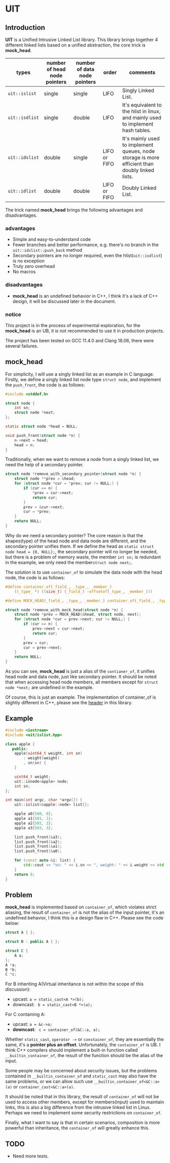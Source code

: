 # UIT

## Introduction

**UIT** is a Unified Intrusive Linked List library. This library brings together 4 different linked lists based on a unified abstraction, the core trick is **mock_head**.

| types          | number of head  node pointers | number of data node pointers | order        | comments                                                     |
| -------------- | ----------------------------- | ---------------------------- | ------------ | ------------------------------------------------------------ |
| `uit::islist`  | single                        | single                       | LIFO         | Singly Linked List.                                          |
| `uit::isdlist` | single                        | double                       | LIFO         | It's equivalent to the hlist in linux, and mainly used to implement hash tables. |
| `uit::idslist` | double                        | single                       | LIFO or FIFO | It's mainly used to implement queues, node storage is more efficient than doubly linked lists. |
| `uit::idlist`  | double                        | double                       | LIFO or FIFO | Doubly Linked List.                                          |

The trick named **mock_head** brings the following advantages and disadvantages.

### advantages

- Simple and easy-to-understand code
- Fewer branches and better performance, e.g. there's no branch in the `uit::idslist::push_back` method
- Secondary pointers are no longer required, even the hlist(`uit::isdlist`) is no exception
- Truly zero overhead
- No macros

### disadvantages

- **mock_head** is an undefined behavior in C++, I think it's a lack of C++ design, it will be discussed later in the document.

### notice

This project is in the process of experimental exploration, for the **mock_head** is an UB, it is not recommended to use it in production projects.

The project has been tested on GCC 11.4.0 and Clang 18.06, there were several failures.

## mock_head

For simplicity, I will use a singly linked list as an example in C language. Firstly, we define a singly linked list node type `struct node`, and implement the `push_front`, the code is as follows:

```c
#include <stddef.h>

struct node {
    int sn;
    struct node *next;
};

static struct node *head = NULL;

void push_front(struct node *n) {
    n->next = head;
    head = n;
}
```

Traditionally, when we want to remove a node from a singly linked list, we need the help of a secondary pointer.

```c
struct node *remove_with_secondary_pointer(struct node *n) {
    struct node **prev = &head;
    for (struct node *cur = *prev; cur != NULL;) {
        if (cur == n) {
            *prev = cur->next;
            return cur;
        }
        prev = &cur->next;
        cur = *prev;
    }
    return NULL;
}
```

Why do we need a secondary pointer? The core reason is that the shapes(type) of the head node and data node are different, and the secondary pointer unifies them. If we define the head as `static struct node head = {0, NULL};`, the secondary pointer will no longer be needed, but there is a problem of memory waste, the member `int sn;` is redundant in the example, we only need the member`struct node next;`.

The solution is to use `container_of` to simulate the data node with the head node, the code is as follows:

```c
#define container_of(_field_, _type_, _member_)                                                    \
    ((_type_ *) ((size_t) (_field_) -offsetof(_type_, _member_)))

#define MOCK_HEAD(_field_, _type_, _member_) container_of(_field_, _type_, _member_)

struct node *remove_with_mock_head(struct node *n) {
    struct node *prev = MOCK_HEAD(&head, struct node, next);
    for (struct node *cur = prev->next; cur != NULL;) {
        if (cur == n) {
            prev->next = cur->next;
            return cur;
        }
        prev = cur;
        cur = prev->next;
    }
    return NULL;
}
```

As you can see, **mock_head** is just a alias of the `contianer_of`, it unifies head node and data node, just like secondary pointer. It should be noted that when accessing head node members, all members except for `struct node *next;` are undefined in the example.

Of course, this is just an example. The implementation of container_of is slightly different in C++, please see the [header](include/uit/intrusive.hpp) in this library.

## Example

```c++
#include <iostream>
#include <uit/islist.hpp>

class apple {
   public:
    apple(uint64_t weight, int sn)
        : weight(weight)
        , sn(sn) {
    }

    uint64_t weight;
    uit::isnode<apple> node;
    int sn;
};

int main(int argc, char *argv[]) {
    uit::islist<&apple::node> list{};

    apple a0{500, 0};
    apple a1{501, 1};
    apple a2{502, 2};
    apple a3{503, 3};

    list.push_front(&a3);
    list.push_front(&a2);
    list.push_front(&a1);
    list.push_front(&a0);

    for (const auto &i: list) {
        std::cout << "sn: " << i.sn << ", weight: " << i.weight << std::endl;
    }
    return 0;
}
```

## Problem

**mock_head** is implemented based on `container_of`, which violates strict aliasing, the result of `container_of` is not the alias of the input pointer, it's an undefined behavior, I think this is a design flaw in C++. Please see the code below:

```c++
struct A { };

struct B : public A { };

struct C {
    A a;
};
A *a;
B *b;
C *c;
```

For B inheriting A(Virtual inheritance is not within the scope of this discussion):

- upcast: `a = static_cast<A *>(b);`
- downcast: ` b = static_cast<B *>(a);`

For C containing A:

- upcast: `a = &c->a;`
- **downcast**: ` c = container_of(&C::a, a);`

Whether  `static_cast`, `operator ->` or `constainer_of`, they are essentially the same, it's a **pointer plus an offset**. Unfortunately, the `container_of` is UB. I think C++ compilers should implement a built-in function called `__builtin_container_of`, the result of the function should be the alias of the input. 

Some people may be concerned about security issues, but the problems contained in `__builtin_container_of` and `static_cast` may also have the same problems, or we can allow such use `__builtin_container_of<&C::a>(a)` or `container_cast<&C::a>(a)`. 

It should be noted that in this library, the result of `container_of` will not be used to access other members, except for members(input) used to maintain links, this is also a big difference from the intrusive linked list in Linux. Perhaps we need to implement some security restrictions on `container_of`.

Finally, what I want to say is that in certain scenarios, composition is more powerful than inheritance, the `container_of` will greatly enhance this.

## TODO

- Need more tests.